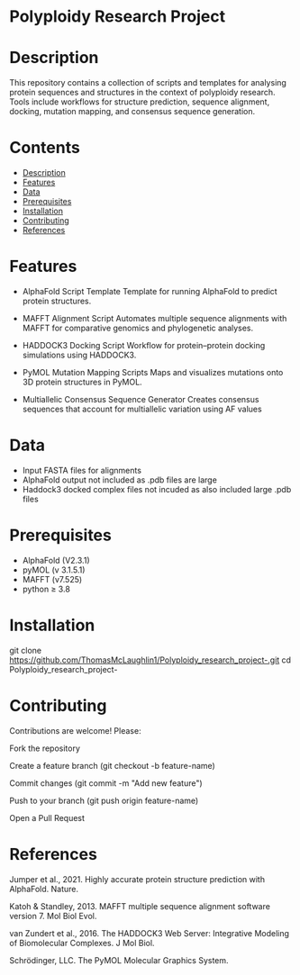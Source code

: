 # Polyploidy Research Project

#  Description  
This repository contains a collection of scripts and templates for analysing protein sequences and structures in the context of polyploidy research. Tools include workflows for structure prediction, sequence alignment, docking, mutation mapping, and consensus sequence generation.

# Contents

- [Description](#Description)
- [Features](#features (workflow))
- [Data](#Data)
- [Prerequisites](#Prerequisites)
- [Installation](#installation)
- [Contributing](#contributing)
- [References](#References)

# Features  

- AlphaFold Script Template 
Template for running AlphaFold to predict protein structures.

- MAFFT Alignment Script 
Automates multiple sequence alignments with MAFFT for comparative genomics and phylogenetic analyses.

- HADDOCK3 Docking Script 
Workflow for protein–protein docking simulations using HADDOCK3.

- PyMOL Mutation Mapping Scripts
Maps and visualizes mutations onto 3D protein structures in PyMOL.

- Multiallelic Consensus Sequence Generator 
Creates consensus sequences that account for multiallelic variation using AF values 

# Data 
- Input FASTA files for alignments
- AlphaFold output not included as .pdb files are large
- Haddock3 docked complex files not incuded as also included large .pdb files

# Prerequisites
- AlphaFold (V2.3.1)
- pyMOL (v 3.1.5.1)
- MAFFT (v7.525)
- python ≥ 3.8

# Installation 
git clone https://github.com/ThomasMcLaughlin1/Polyploidy_research_project-.git
cd Polyploidy_research_project-
 
# Contributing 
Contributions are welcome! Please:

Fork the repository

Create a feature branch (git checkout -b feature-name)

Commit changes (git commit -m "Add new feature")

Push to your branch (git push origin feature-name)

Open a Pull Request

# References 
Jumper et al., 2021. Highly accurate protein structure prediction with AlphaFold. Nature.

Katoh & Standley, 2013. MAFFT multiple sequence alignment software version 7. Mol Biol Evol.

van Zundert et al., 2016. The HADDOCK3 Web Server: Integrative Modeling of Biomolecular Complexes. J Mol Biol.

Schrödinger, LLC. The PyMOL Molecular Graphics System.
